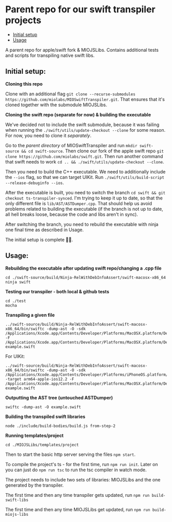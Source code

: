 # Parent repo for our swift transpiler projects

* [Initial setup](#initial-setup)
* [Usage](#usage)

A parent repo for apple/swift fork & MIOJSLibs. Contains additional tests and scripts for transpiling native swift libs.

## **Initial setup:**

**Cloning this repo**

Clone with an additional flag `git clone --recurse-submodules https://github.com/miolabs/MIOSwiftTranspiler.git`.
That ensures that it's cloned together with the submodule MIOJSLibs.

**Cloning the swift repo (separate for now) & building the executable**

We've decided not to include the swift submodule, because it was failing when running the
`./swift/utils/update-checkout --clone` for some reason. For now, you need to clone it *separately*.

Go to the *parent directory* of MIOSwiftTranspiler and run `mkdir swift-source && cd swift-source`. Then
clone our fork of the apple swift repo `git clone https://github.com/miolabs/swift.git`. Then run another command
that swift needs to work `cd .. && ./swift/utils/update-checkout --clone`.

Then you need to build the C++ executable. We need to additionally include the `--ios` flag, so that we can target UIKit.
Run `./swift/utils/build-script --release-debuginfo --ios`.

After the executable is built, you need to switch the branch `cd swift && git checkout ts-transpiler-synced`.
I'm trying to keep it up to date, so that the only different file is `lib/AST/ASTDumper.cpp`. That should help us
avoid problems related to building the executable (if the branch is not up to date, all hell breaks loose,
because the code and libs aren't in sync).

After switching the branch, you need to rebuild the executable with ninja one final time as described in Usage.

The initial setup is complete 🎉🎉.

## **Usage:**

**Rebuilding the executable after updating swift repo/changing a .cpp file**

```
cd ./swift-source/build/Ninja-RelWithDebInfoAssert/swift-macosx-x86_64
ninja swift
```

**Testing our transpiler - both local & github tests**

```
cd ./test
mocha
```

**Transpiling a given file**

```
../swift-source/build/Ninja-RelWithDebInfoAssert/swift-macosx-x86_64/bin/swiftc -dump-ast -O -sdk /Applications/Xcode.app/Contents/Developer/Platforms/MacOSX.platform/Developer/SDKs/MacOSX10.14.sdk -F /Applications/Xcode.app/Contents/Developer/Platforms/MacOSX.platform/Developer/Library/Frameworks example.swift
```

For UIKit:

```
../swift-source/build/Ninja-RelWithDebInfoAssert/swift-macosx-x86_64/bin/swiftc -dump-ast -O -sdk /Applications/Xcode.app/Contents/Developer/Platforms/iPhoneOS.platform/Developer/SDKs/iPhoneOS12.2.sdk -target arm64-apple-ios12.2 -F /Applications/Xcode.app/Contents/Developer/Platforms/MacOSX.platform/Developer/Library/Frameworks example.swift
```

**Outputting the AST tree (untouched ASTDumper)**

```
swiftc -dump-ast -O example.swift
```

**Building the transpiled swift libraries**

```
node ./include/build-bodies/build.js from-step-2
```

**Running templates/project**

```
cd ./MIOJSLibs/templates/project
```

Then to start the basic http server serving the files `npm start`.

To compile the project's ts - for the first time, run `npm run init`.
Later on you can just do `npm run tsc` to run the tsc compiler in watch mode.

The project needs to include two sets of libraries: MIOJSLibs and the one generated by the transpiler.

The first time and then any time transpiler gets updated, run `npm run build-swift-libs`

The first time and then any time MIOJSLibs get updated, run `npm run build-miojs-libs`